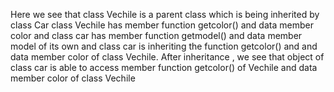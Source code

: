 Here we see that class Vechile is a parent class which is being inherited by class Car
class Vechile has member function getcolor() and data member color and class car has member function getmodel() and data member model of its own and class car is inheriting the function getcolor() and and data member color of class Vechile.
After inheritance , we see that object of class car is able to access member function getcolor() of Vechile and data member color of  class Vechile